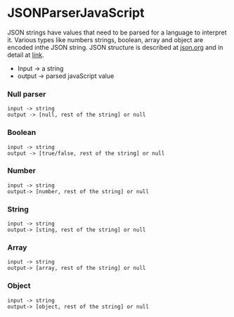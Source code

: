 # JSONParserJavaScript
JSON strings have values that need to be parsed for a language to interpret it. Various types like numbers
strings, boolean, array and object are encoded inthe JSON string. JSON structure is described at [json.org](https://www.json.org/json-en.html) and 
in detail at [link](https://www.ietf.org/rfc/rfc4627.txt).


* Input -> a string
* output -> parsed javaScript value

###  Null parser
    input -> string
    output -> [null, rest of the string] or null

### Boolean
    input -> string
    output -> [true/false, rest of the string] or null

### Number
    input -> string
    output-> [number, rest of the string] or null

### String
    input -> string
    output-> [sting, rest of the string] or null

### Array
    input -> string
    output-> [array, rest of the string] or null

### Object
    input -> string
    output-> [object, rest of the string] or null